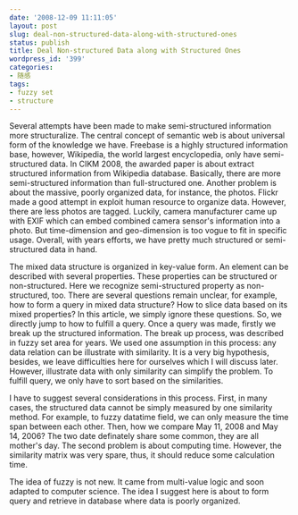 ```yaml
---
date: '2008-12-09 11:11:05'
layout: post
slug: deal-non-structured-data-along-with-structured-ones
status: publish
title: Deal Non-structured Data along with Structured Ones
wordpress_id: '399'
categories:
- 随感
tags:
- fuzzy set
- structure
---
```


Several attempts have been made to make semi-structured information more structuralize. The central concept of semantic web is about universal form of the knowledge we have. Freebase is a highly structured information base, however, Wikipedia, the world largest encyclopedia, only have semi-structured data. In CIKM 2008, the awarded paper is about extract structured information from Wikipedia database. Basically, there are more semi-structured information than full-structured one. Another problem is about the massive, poorly organized data, for instance, the photos. Flickr made a good attempt in exploit human resource to organize data. However, there are less photos are tagged. Luckily, camera manufacturer came up with EXIF which can embed combined camera sensor's information into a photo. But time-dimension and geo-dimension is too vogue to fit in specific usage. Overall, with years efforts, we have pretty much structured or semi-structured data in hand.

The mixed data structure is organized in key-value form. An element can be described with several properties. These properties can be structured or non-structured. Here we recognize semi-structured property as non-structured, too. There are several questions remain unclear, for example, how to form a query in mixed data structure? How to slice data based on its mixed properties? In this article, we simply ignore these questions. So, we directly jump to how to fulfill a query. Once a query was made, firstly we break up the structured information. The break up process, was described in fuzzy set area for years. We used one assumption in this process: any data relation can be illustrate with similarity. It is a very big hypothesis, besides, we leave difficulties here for ourselves which I will discuss later. However, illustrate data with only similarity can simplify the problem. To fulfill query, we only have to sort based on the similarities.

I have to suggest several considerations in this process. First, in many cases, the structured data cannot be simply measured by one similarity method. For example, to fuzzy datatime field, we can only measure the time span between each other. Then, how we compare May 11, 2008 and May 14, 2006? The two date definately share some common, they are all mother's day. The second problem is about computing time. However, the similarity matrix was very spare, thus, it should reduce some calculation time.

The idea of fuzzy is not new. It came from multi-value logic and soon adapted to computer science. The idea I suggest here is about to form query and retrieve in database where data is poorly organized.
